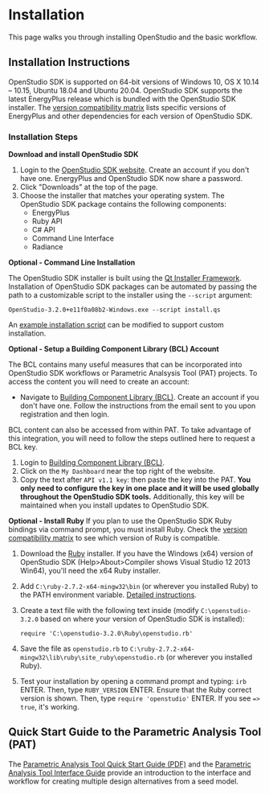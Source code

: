 <h1>Installation</h1>
This page walks you through installing OpenStudio and the basic workflow.

## Installation Instructions

OpenStudio SDK is supported on 64-bit versions of Windows 10, OS X 10.14 &ndash; 10.15, Ubuntu 18.04 and Ubuntu 20.04.
OpenStudio SDK supports the latest EnergyPlus release which is bundled with the OpenStudio SDK installer. The [version compatibility matrix](https://github.com/NREL/OpenStudio/wiki/OpenStudio-SDK-Version-Compatibility-Matrix) lists specific versions of EnergyPlus and other dependencies for each version of OpenStudio SDK.

### Installation Steps

__Download and install OpenStudio SDK__

1. Login to the [OpenStudio SDK website](https://www.openstudio.net/downloads). Create an account if you don't have one. EnergyPlus and OpenStudio SDK now share a password.
2. Click "Downloads" at the top of the page.
3. Choose the installer that matches your operating system. The OpenStudio SDK package contains the following components:
    - EnergyPlus
    - Ruby API
    - C# API
    - Command Line Interface
    - Radiance

__Optional - Command Line Installation__

The OpenStudio SDK installer is built using the [Qt Installer Framework](https://doc.qt.io/qtinstallerframework/index.html).  Installation of OpenStudio SDK packages can be automated by passing the path to a customizable script to the installer using the `--script` argument:

```
OpenStudio-3.2.0+e11f0a08b2-Windows.exe --script install.qs
```

An [example installation script](https://raw.githubusercontent.com/NREL/OpenStudio/develop/install.qs) can be modified to support custom installation.


__Optional - Setup a Building Component Library (BCL) Account__

The BCL contains many useful measures that can be incorporated into OpenStudio SDK workflows or Parametric Analsysis Tool (PAT) projects. To access the content you will need to create an account:

- Navigate to [Building Component Library (BCL)](https://bcl.nrel.gov/). Create an account if you don't have one. Follow the instructions from the email sent to you upon registration and then login.

BCL content can also be accessed from within PAT. To take advantage of this integration, you will need to follow the steps outlined here to request a BCL key.

1. Login to [Building Component Library (BCL)](https://bcl.nrel.gov/).
2. Click on the `My Dashboard` near the top right of the website.
3. Copy the text after `API v1.1 key`: then paste the key into the PAT. __You only need to configure the key in one place and it will be used globally throughout the OpenStudio SDK tools.__ Additionally, this key will be maintained when you install updates to OpenStudio SDK.

__Optional - Install Ruby__
If you plan to use the OpenStudio SDK Ruby bindings via command prompt, you must install Ruby. Check the [version compatibility matrix](https://github.com/NREL/OpenStudio/wiki/OpenStudio-Version-Compatibility-Matrix) to see which version of Ruby is compatible.

1. Download the [Ruby](http://rubyinstaller.org/downloads/) installer.  If you have the Windows (x64) version of OpenStudio SDK (Help>About>Compiler shows Visual Studio 12 2013 Win64), you'll need the x64 Ruby installer.
2. Add `C:\ruby-2.7.2-x64-mingw32\bin` (or wherever you installed Ruby) to the PATH environment variable. [Detailed instructions](http://geekswithblogs.net/renso/archive/2009/10/21/how-to-set-the-windows-path-in-windows-7.aspx).
3. Create a text file with the following text inside (modify `C:\openstudio-3.2.0` based on where your version of OpenStudio SDK is installed):

    ```
    require 'C:\openstudio-3.2.0\Ruby\openstudio.rb'
    ```

4. Save the file as `openstudio.rb` to `C:\ruby-2.7.2-x64-mingw32\lib\ruby\site_ruby\openstudio.rb` (or wherever you installed Ruby).
5. Test your installation by opening a command prompt and typing: `irb` ENTER.  Then, type `RUBY_VERSION` ENTER.  Ensure that the Ruby correct version is shown.  Then, type `require 'openstudio'` ENTER.  If you see `=> true`, it's working.

## Quick Start Guide to the Parametric Analysis Tool (PAT)

The [Parametric Analysis Tool Quick Start Guide (PDF)](img/pdfs/PAT-Quick_Start_Guide.pdf) and the [Parametric Analysis Tool Interface Guide](../reference/parametric_analysis_tool_2.md) provide an introduction to the interface and workflow for creating multiple design alternatives from a seed model.
